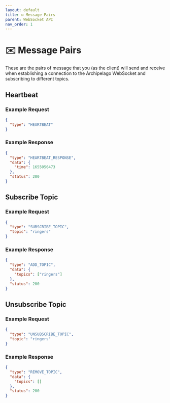 ```yaml
---
layout: default
title: ✉️ Message Pairs
parent: WebSocket API
nav_order: 1
---
```


# ✉️ Message Pairs

These are the pairs of message that you (as the client) will send and receive when establishing a connection to the Archipelago WebSocket and subscribing to different topics.

## Heartbeat

### Example Request

```json
{
  "type": "HEARTBEAT"
}
```

### Example Response

```json
{
  "type": "HEARTBEAT_RESPONSE",
  "data": {
    "time": 1655056473
  },
  "status": 200
}
```

## Subscribe Topic

### Example Request

```json
{
  "type": "SUBSCRIBE_TOPIC",
  "topic": "ringers"
}
```

### Example Response

```json
{
  "type": "ADD_TOPIC",
  "data": {
    "topics": ["ringers"]
  },
  "status": 200
}
```

## Unsubscribe Topic

### Example Request

```json
{
  "type": "UNSUBSCRIBE_TOPIC",
  "topic": "ringers"
}
```

### Example Response

```json
{
  "type": "REMOVE_TOPIC",
  "data": {
    "topics": []
  },
  "status": 200
}
```
